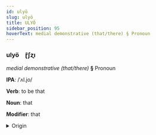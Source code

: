 ```yaml
---
id: ulyö
slug: ulyö
title: ULYÖ
sidebar_position: 95
hoverText: medial demonstrative (that/there) § Pronoun
---
```


### ulyö&emsp;<span kind="abugida">ɽ͊ʃɀı</span>

*medial demonstrative (that/there)* **§** Pronoun

**IPA**: /ˈʌl.jo/

**Verb**: to be that

**Noun**: that

**Modifier**: that

<details>
    <summary>Origin</summary>
    Catalan allò /əˈʎɔ/<br/>
    <em>Romance Language Family</em>
</details>